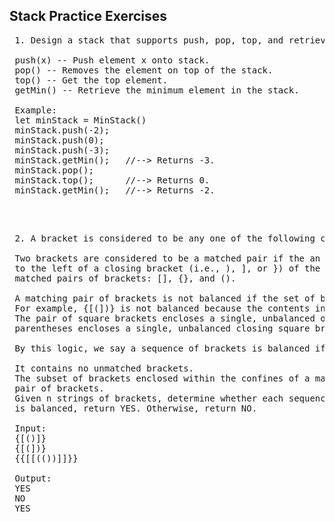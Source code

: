 ## Stack Practice Exercises 

<pre>
 1. Design a stack that supports push, pop, top, and retrieving the minimum element in constant time.
 
 push(x) -- Push element x onto stack.
 pop() -- Removes the element on top of the stack.
 top() -- Get the top element.
 getMin() -- Retrieve the minimum element in the stack.
 
 Example:
 let minStack = MinStack()
 minStack.push(-2);
 minStack.push(0);
 minStack.push(-3);
 minStack.getMin();   //--> Returns -3.
 minStack.pop();
 minStack.top();      //--> Returns 0.
 minStack.getMin();   //--> Returns -2.
</pre> 

</br> 

<pre> 
 2. A bracket is considered to be any one of the following characters: (, ), {, }, [, or ].
 
 Two brackets are considered to be a matched pair if the an opening bracket (i.e., (, [, or {) occurs 
 to the left of a closing bracket (i.e., ), ], or }) of the exact same type. There are three types of 
 matched pairs of brackets: [], {}, and ().
 
 A matching pair of brackets is not balanced if the set of brackets it encloses are not matched. 
 For example, {[(])} is not balanced because the contents in between { and } are not balanced. 
 The pair of square brackets encloses a single, unbalanced opening bracket, (, and the pair of 
 parentheses encloses a single, unbalanced closing square bracket, ].
 
 By this logic, we say a sequence of brackets is balanced if the following conditions are met:
 
 It contains no unmatched brackets.
 The subset of brackets enclosed within the confines of a matched pair of brackets is also a matched 
 pair of brackets.
 Given n strings of brackets, determine whether each sequence of brackets is balanced. If a string 
 is balanced, return YES. Otherwise, return NO.
 
 Input:
 {[()]}
 {[(])}
 {{[[(())]]}}
 
 Output:
 YES
 NO
 YES
</pre> 
